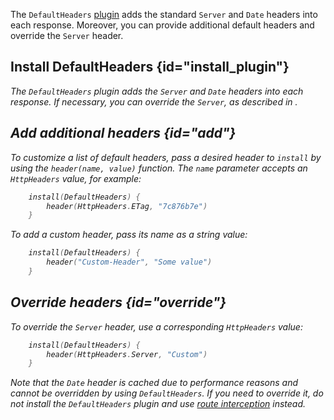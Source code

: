 [//]: # (title: Default headers)

The `DefaultHeaders` [plugin](Plugins.md) adds the standard `Server` and `Date` headers into each response. Moreover, you can provide additional default headers and override the `Server` header.

## Install DefaultHeaders {id="install_plugin"}

<var name="plugin_name" value="DefaultHeaders"/>
<include src="lib.xml" include-id="install_plugin"/>

The `DefaultHeaders` plugin adds the `Server` and `Date` headers into each response. If necessary, you can override the `Server`, as described in [](#override).


## Add additional headers {id="add"}
To customize a list of default headers, pass a desired header to `install`  by using the `header(name, value)` function. The `name` parameter accepts an `HttpHeaders` value, for example:
```kotlin
    install(DefaultHeaders) {
        header(HttpHeaders.ETag, "7c876b7e")
    }
```
To add a custom header, pass its name as a string value:
```kotlin
    install(DefaultHeaders) {
        header("Custom-Header", "Some value")
    }
```


## Override headers {id="override"}
To override the `Server` header, use a corresponding `HttpHeaders` value:
```kotlin
    install(DefaultHeaders) {
        header(HttpHeaders.Server, "Custom")
    }
```
Note that the `Date` header is cached due to performance reasons and cannot be overridden by using `DefaultHeaders`. If you need to override it, do not install the `DefaultHeaders` plugin and use [route interception](intercepting_routes.md) instead.
